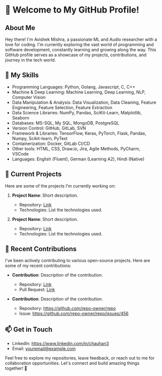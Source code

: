 # 👋 Welcome to My GitHub Profile!

## About Me

Hey there! I'm Avishek Mishra, a passionate ML and Audio researcher with a love for coding. I'm currently exploring the vast world of programming and software development, constantly learning and growing along the way. This GitHub profile serves as a showcase of my projects, contributions, and journey in the tech world.

## 🚀 My Skills

- Programming Languages: Python, Golang, Javascript, C, C++
- Machine & Deep Learning: Machine Learning, Deep Learning, NLP, Computer Vision
- Data Manipulation & Analysis: Data Visualization, Data Cleaning, Feature Engineering, Feature Selection, Feature Extraction
- Data Science Libraries: NumPy, Pandas, SciKit-Learn, Matplotlib, Seaborn
- Databases: MS-SQL, My SQL, MongoDB, PostgreSQL
- Version Control: GitHub, GitLab, SVN
- Framework & Libraries: TensorFlow, Keras, PyTorch, Flask, Pandas, Numpy, Scikit-learn, PyTest
- Containerization: Docker, GitLab CI/CD
- Other tools: HTML, CSS, Draw.io, Jira, Agile Methods, PyCharm, VSCode
- Languages: English (Fluent), German (Learning A2), Hindi (Native)

## 🌱 Current Projects

Here are some of the projects I'm currently working on:

1. **Project Name**: Short description.
   - Repository: [Link](https://github.com/yourusername/project-repo)
   - Technologies: List the technologies used.

2. **Project Name**: Short description.
   - Repository: [Link](https://github.com/yourusername/project-repo)
   - Technologies: List the technologies used.

## 🔭 Recent Contributions

I've been actively contributing to various open-source projects. Here are some of my recent contributions:

- **Contribution**: Description of the contribution.
  - Repository: [Link](https://github.com/repo-owner/repo)
  - Pull Request: [Link](https://github.com/repo-owner/repo/pull/123)

- **Contribution**: Description of the contribution.
  - Repository: https://github.com/repo-owner/repo
  - Issue: https://github.com/repo-owner/repo/issues/456

## 📫 Get in Touch

- LinkedIn: https://www.linkedin.com/in/chauhan3
- Email: youremail@example.com

Feel free to explore my repositories, leave feedback, or reach out to me for collaboration opportunities. Let's connect and build amazing things together! 🌟
